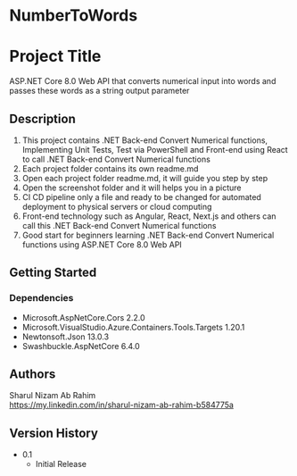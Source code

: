 # NumberToWords

# Project Title

ASP.NET Core 8.0 Web API that converts numerical input into words and passes these words as a string output parameter

## Description

1. This project contains .NET Back-end Convert Numerical functions, Implementing Unit Tests, Test via PowerShell and Front-end using React to call .NET Back-end Convert Numerical functions
2. Each project folder contains its own readme.md
3. Open each project folder readme.md, it will guide you step by step
4. Open the screenshot folder and it will helps you in a picture
5. CI CD pipeline only a file and ready to be changed for automated deployment to physical servers or cloud computing
6. Front-end technology such as Angular, React, Next.js and others can call this .NET Back-end Convert Numerical functions
7. Good start for beginners learning .NET Back-end Convert Numerical functions using ASP.NET Core 8.0 Web API

## Getting Started

### Dependencies

- Microsoft.AspNetCore.Cors 2.2.0
- Microsoft.VisualStudio.Azure.Containers.Tools.Targets 1.20.1
- Newtonsoft.Json 13.0.3
- Swashbuckle.AspNetCore 6.4.0

## Authors

Sharul Nizam Ab Rahim  
https://my.linkedin.com/in/sharul-nizam-ab-rahim-b584775a

## Version History

- 0.1
  - Initial Release
